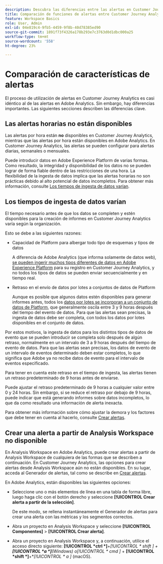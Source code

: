 ```yaml
---
description: Descubra las diferencias entre las alertas en Customer Journey Analytics y Adobe Analytics
title: Comparación de funciones de alertas entre Customer Journey Analytics y Adobe Analytics
feature: Workspace Basics
role: User, Admin
exl-id: 04e819c4-9fb5-4459-9f8b-40d78385ed90
source-git-commit: 1891f73f4326a178b293e7c3763d0d1dbc000a25
workflow-type: tm+mt
source-wordcount: '558'
ht-degree: 23%

---
```


# Comparación de características de alertas

El proceso de utilización de alertas en Customer Journey Analytics es casi idéntico al de las alertas en Adobe Analytics. Sin embargo, hay diferencias importantes. Las siguientes secciones describen las diferencias clave.

## Las alertas horarias no están disponibles

Las alertas por hora están **no** disponibles en Customer Journey Analytics, mientras que las alertas por hora están disponibles en Adobe Analytics. En Customer Journey Analytics, las alertas se pueden configurar para alertas diarias, semanales o mensuales.

Puede introducir datos en Adobe Experience Platform de varias formas. Como resultado, la integridad y disponibilidad de los datos no se pueden lograr de forma fiable dentro de las restricciones de una hora.  La flexibilidad de la ingesta de datos implica que las alertas horarias no son prácticas debido al alto potencial de datos incompletos. Para obtener más información, consulte [Los tiempos de ingesta de datos varían](#data-ingestion-times-vary-in-customer-journey-analytics).

## Los tiempos de ingesta de datos varían

El tiempo necesario antes de que los datos se completen y estén disponibles para la creación de informes en Customer Journey Analytics varía según la organización.

Esto se debe a las siguientes razones:

* Capacidad de Platform para albergar todo tipo de esquemas y tipos de datos

  A diferencia de Adobe Analytics (que informa solamente de datos web), [se pueden ingerir muchos tipos diferentes de datos en Adobe Experience Platform](/help/data-ingestion/data-ingestion.md) para su registro en Customer Journey Analytics, y no todos los tipos de datos se pueden enviar secuencialmente y en tiempo real.

* Retraso en el envío de datos por lotes a conjuntos de datos de Platform

  Aunque es posible que algunos datos estén disponibles para generar informes antes, todos los [datos por lotes se incorporan a un conjunto de datos de Platform](/help/data-ingestion/data-ingestion.md#ingest-and-use-batch-data.), que generalmente oscila entre 3 y 9 horas después del tiempo del evento de datos. Para que las alertas sean precisas, la ingesta de datos debe ser completa, con todos los datos por lotes disponibles en el conjunto de datos. <!--3 to 9 hours is a sweet spot, what we are suggesting.  -->

Por estos motivos, la ingesta de datos para los distintos tipos de datos de evento que se pueden introducir se completa solo después de algún retraso, normalmente en un intervalo de 3 a 9 horas después del tiempo de evento de datos. Para que las alertas sean precisas, los datos de evento de un intervalo de eventos determinado deben estar completos, lo que significa que Adobe ya no recibe datos de evento para el intervalo de eventos especificado.

Para tener en cuenta este retraso en el tiempo de ingesta, las alertas tienen un retraso predeterminado de 9 horas antes de enviarse.

Puede ajustar el retraso predeterminado de 9 horas a cualquier valor entre 0 y 24 horas. Sin embargo, si se reduce el retraso por debajo de 9 horas, puede indicar que está generando informes sobre datos incompletos, lo que da como resultado una información de alerta inexacta.

Para obtener más información sobre cómo ajustar la demora y los factores que debe tener en cuenta al hacerlo, consulte [Crear alertas](/help/components/c-intelligent-alerts/alert-builder.md).

<!-- Starting with "However," the rest of this information should probably go into the actual documentation where we document the option to adjust the delay. -->

## Crear una alerta a partir de Analysis Workspace no disponible

En Analysis Workspace en Adobe Analytics, puede crear alertas a partir de Analysis Workspace de cualquiera de las formas que se describen a continuación. En Customer Journey Analytics, las opciones para crear alertas desde Analysis Workspace aún no están disponibles. En su lugar, acceda al Generador de alertas, tal como se describe en [Crear alertas](/help/components/c-intelligent-alerts/alert-builder.md).

En Adobe Analytics, están disponibles las siguientes opciones:

* Seleccione uno o más elementos de línea en una tabla de forma libre, luego haga clic con el botón derecho y seleccione **[!UICONTROL Crear alerta a partir de la selección]**.

  De este modo, se rellena instantáneamente el Generador de alertas para crear una alerta con las métricas y los segmentos correctos.

* Abra un proyecto en Analysis Workspace y seleccione **[!UICONTROL Componentes]** > **[!UICONTROL Crear alerta]**.

* Abra un proyecto en Analysis Workspace y, a continuación, utilice el acceso directo siguiente: **[!UICONTROL *ctrl *]**+**[!UICONTROL * shift *]** + **[!UICONTROL *a *]**(Windows) o&#x200B;**[!UICONTROL * cmd *]** + **[!UICONTROL *shift *]**+**[!UICONTROL * a *]** (macOS).
